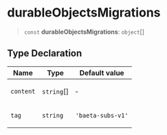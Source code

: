 # durableObjectsMigrations

> `const` **durableObjectsMigrations**: `object`[]

## Type Declaration

<table>
<thead>
<tr>
<th>Name</th>
<th>Type</th>
<th>Default value</th>
</tr>
</thead>
<tbody>
<tr>
<td>

`content`

</td>
<td>

`string`[]

</td>
<td>

&hyphen;

</td>
</tr>
<tr>
<td>

`tag`

</td>
<td>

`string`

</td>
<td>

`'baeta-subs-v1'`

</td>
</tr>
</tbody>
</table>
